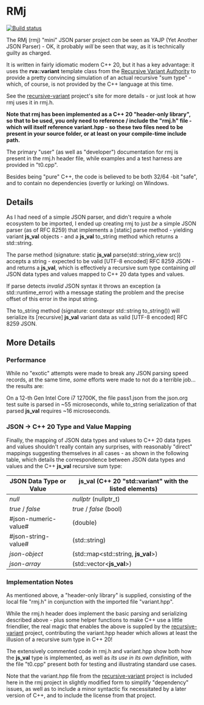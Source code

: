 # RMj

[![Build status](https://ci.appveyor.com/api/projects/status/vk34os2bldqog6u2?svg=true)](https://ci.appveyor.com/project/robertroessler/rmj)

The RMj (rmj) "mini" JSON parser project *can* be seen as YAJP (Yet Another JSON Parser) - OK, it
probably *will* be seen that way, as it is technically guilty as charged.

It is written in fairly idiomatic modern C++ 20, but it has a key advantage:
it uses the **rva::variant** template class from the
[Recursive Variant Authority](https://github.com/codeinred/recursive-variant)
to provide a pretty convincing simulation of an actual recursive "sum type" -
which, of course, is not provided by the C++ language at this time.

See the [recursive-variant](https://github.com/codeinred/recursive-variant)
project's site for more details - or just look at how rmj uses it in rmj.h.

__Note that rmj has been implemented as a C++ 20 "header-only library", so that to
be used, you only need to reference / include the "rmj.h" file - which will itself
reference variant.hpp - so these two files need to be present in your source folder,
or at least on your compile-time include path.__

The primary "user" (as well as "developer") documentation for rmj is present in
the rmj.h header file, while examples and a test harness are provided in "t0.cpp".

Besides being "pure" C++, the code is believed to be both 32/64 -bit "safe", and
to contain no dependencies (overtly or lurking) on Windows.

## Details

As I had need of a simple JSON parser, and didn't
require a whole ecosystem to be imported, I ended up creating rmj to just *be*
a simple JSON parser (as of RFC 8259) that implements a [static] parse method -
yielding variant **js_val** objects  - and a **js_val** to_string method which returns
a std::string.

The parse method (signature: static **js_val** parse(std::string_view src)) accepts a
string - expected to be valid [UTF-8 encoded] RFC 8259 JSON - and returns a **js_val**, which is
effectively a recursive sum type containing *all* JSON data types and values mapped
to C++ 20 data types and values.

If parse detects *invalid* JSON syntax it throws an exception (a std::runtime_error)
with a message stating the problem and the precise offset of this error in the input
string.

The to_string method (signature: constexpr std::string to_string()) will serialize
its [recursive] **js_val** variant data as valid [UTF-8 encoded] RFC 8259 JSON.

## More Details

### Performance

While no "exotic" attempts were made to break any JSON parsing speed records, at
the same time, *some* efforts were made to not do a terrible job... the results are:

On a 12-th Gen Intel Core i7 12700K, the file pass1.json from the json.org test suite
is parsed in ~55 microseconds, while to_string serialization of that parsed **js_val**
requires ~16 microseconds.

### JSON -> C++ 20 Type and Value Mapping

Finally, the mapping of JSON data types and values to C++ 20 data types and values
shouldn't really contain any surprises, with reasonably "direct" mappings suggesting
themselves in all cases - as shown in the following table, which details the
correspondence between JSON data types and values and the C++ **js_val** recursive
sum type:

| JSON Data Type or Value | **js_val** (C++ 20 "std\:\:variant" with the listed elements) |
| --- | --- |
| *null* | *nullptr* (nullptr_t) |
| *true* / *false* | *true* / *false* (bool) |
| \#json-numeric-value\# | (double) |
| \#json-string-value\# | (std::string) |
| *json-object* | (std\:\:map\<std::string, **js_val**\>) |
| *json-array* | (std\:\:vector\<**js_val**\>) |

### Implementation Notes

As mentioned above, a "header-only library" is supplied, consisting of the local
file "rmj.h" in conjunction with the imported file "variant.hpp".

While the rmj.h header does implement the basic parsing and serializing described
above - plus some helper functions to make C++ use a little friendlier, the real
magic that enables the above is suppled by the
[recursive-variant](https://github.com/codeinred/recursive-variant)
project, contributing the variant.hpp header which allows at least the illusion
of a recursive sum type in C++ 20!

The extensively commented code in rmj.h and variant.hpp show both how the **js_val**
type is implemented, as well as *its use in its own definition*, with the file
"t0.cpp" present both for testing and illustrating standard use cases.

Note that the variant.hpp file from the
[recursive-variant](https://github.com/codeinred/recursive-variant)
project is included here in the rmj project in slightly modified form to simplify
"dependency" issues, as well as to include a minor syntactic fix necessitated by a
later version of C++, and to include the license from that project.